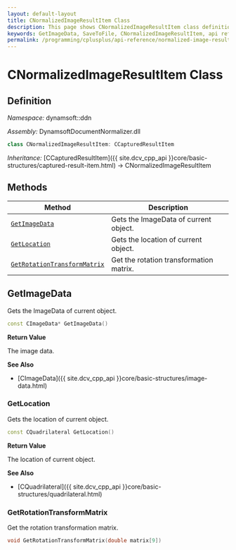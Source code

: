```yaml
---
layout: default-layout
title: CNormalizedImageResultItem Class
description: This page shows CNormalizedImageResultItem class definition of Dynamsoft Document Normalizer SDK C++ Edition.
keywords: GetImageData, SaveToFile, CNormalizedImageResultItem, api reference
permalink: /programming/cplusplus/api-reference/normalized-image-result-item.html
---
```


# CNormalizedImageResultItem Class

## Definition

*Namespace:* dynamsoft::ddn

*Assembly:* DynamsoftDocumentNormalizer.dll

```cpp
class CNormalizedImageResultItem: CCapturedResultItem
```

*Inheritance:* [CCapturedResultItem]({{ site.dcv_cpp_api }}core/basic-structures/captured-result-item.html) -> CNormalizedImageResultItem

## Methods

| Method | Description |
|--------|-------------|
| [`GetImageData`](#getimagedata) | Gets the ImageData of current object. |
| [`GetLocation`](#getlocation) | Gets the location of current object. |
| [`GetRotationTransformMatrix`](#getrotationtransformmatrix) | Get the rotation transformation matrix. |

## GetImageData

Gets the ImageData of current object.

```cpp
const CImageData* GetImageData() 
```

**Return Value**

The image data.

**See Also**

* [CImageData]({{ site.dcv_cpp_api }}core/basic-structures/image-data.html)

### GetLocation

Gets the location of current object.

```cpp
const CQuadrilateral GetLocation() 
```

**Return Value**

The location of current object.

**See Also**

* [CQuadrilateral]({{ site.dcv_cpp_api }}core/basic-structures/quadrilateral.html)

### GetRotationTransformMatrix

Get the rotation transformation matrix.

```cpp
void GetRotationTransformMatrix(double matrix[9])
```

